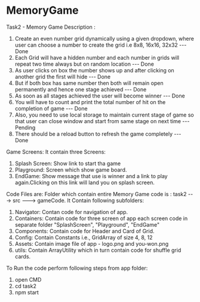 # MemoryGame

Task2 - Memory Game Description : 
1. Create an even number grid dynamically using a given dropdown, where user can choose a number to create the grid i.e 8x8, 16x16, 32x32 --- Done
2. Each Grid will have a hidden number and each number in grids will repeat two time always but on random location --- Done 
3. As user clicks on box the number shows up and after clicking on another grid the first will hide --- Done
4. But if both box has same number then both will remain open permanently and hence one stage achieved --- Done
5. As soon as all stages achieved the user will become winner --- Done
6. You will have to count and print the total number of hit on the completion of game --- Done
7. Also, you need to use local storage to maintain current stage of game so that user can close window and start from same stage on next time --- Pending
8. There should be a reload button to refresh the game completely --- Done

Game Screens: 
It contain three Screens: 
1. Splash Screen: Show link to start  tha game
2. Playground: Screen which show game board.
3. EndGame: Show message that use is winner and a link to play again.Clicking on this link will land you on splash screen.

Code Files are: 
Folder which contain entire Memory Game code is : task2 ---> src ---> gameCode.
It Contain following subfolders:

1. Navigator: Contan code for navigation of app.
2. Containers: Contain code for three screen of app each screen code in separate folder "SplashScreen", "Playground", "EndGame"
3. Components: Contain code for Header and Card of Grid.
4. Config: Contain Constants i.e., GridArray of size 4, 8, 12
5. Assets: Contain image file of app - logo.png and you-won.png
6. utils: Contain ArrayUtility which in turn contain code for shuffle grid cards.

To Run the code perform following steps from app folder:
1. open CMD
2. cd task2
3. npm start

